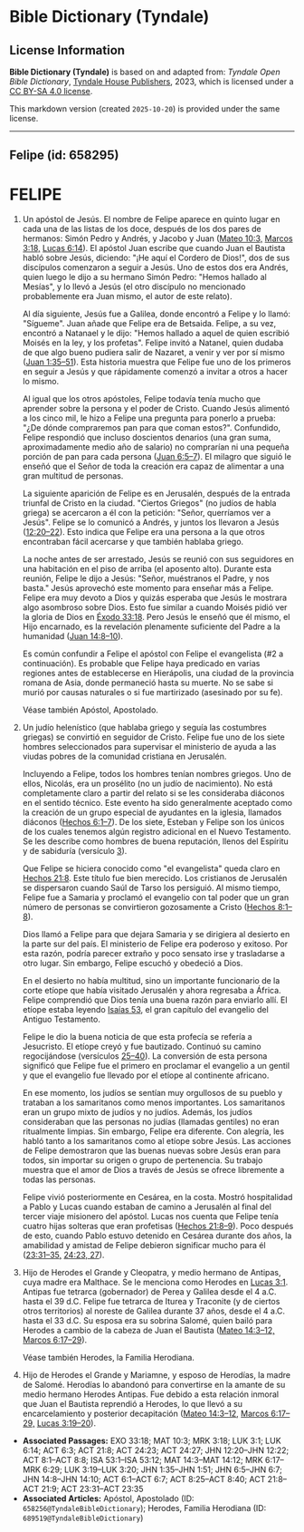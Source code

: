 # Bible Dictionary (Tyndale)

## License Information

**Bible Dictionary (Tyndale)** is based on and adapted from: _Tyndale Open Bible Dictionary_, [Tyndale House Publishers](https://tyndaleopenresources.com/), 2023, which is licensed under a [CC BY-SA 4.0 license](https://creativecommons.org/licenses/by-sa/4.0/legalcode.en).

This markdown version (created `2025-10-20`) is provided under the same license.



--------------------------------

## Felipe (id: 658295)

FELIPE
======

1. Un apóstol de Jesús. El nombre de Felipe aparece en quinto lugar en cada una de las listas de los doce, después de los dos pares de hermanos: Simón Pedro y Andrés, y Jacobo y Juan ([Mateo 10:3,](https://ref.ly/Matt10:3) [Marcos 3:18,](https://ref.ly/Mark3:18) [Lucas 6:14](https://ref.ly/Luke6:14)). El apóstol Juan escribe que cuando Juan el Bautista habló sobre Jesús, diciendo: "¡He aquí el Cordero de Dios!", dos de sus discípulos comenzaron a seguir a Jesús. Uno de estos dos era Andrés, quien luego le dijo a su hermano Simón Pedro: "Hemos hallado al Mesías", y lo llevó a Jesús (el otro discípulo no mencionado probablemente era Juan mismo, el autor de este relato).

    Al día siguiente, Jesús fue a Galilea, donde encontró a Felipe y lo llamó: "Sígueme". Juan añade que Felipe era de Betsaida. Felipe, a su vez, encontró a Natanael y le dijo: "Hemos hallado a aquel de quien escribió Moisés en la ley, y los profetas". Felipe invitó a Natanel, quien dudaba de que algo bueno pudiera salir de Nazaret, a venir y ver por sí mismo ([Juan 1:35–51](https://ref.ly/John1:35-John1:51)). Esta historia muestra que Felipe fue uno de los primeros en seguir a Jesús y que rápidamente comenzó a invitar a otros a hacer lo mismo.

    Al igual que los otros apóstoles, Felipe todavía tenía mucho que aprender sobre la persona y el poder de Cristo. Cuando Jesús alimentó a los cinco mil, le hizo a Felipe una pregunta para ponerlo a prueba: "¿De dónde compraremos pan para que coman estos?". Confundido, Felipe respondió que incluso doscientos denarios (una gran suma, aproximadamente medio año de salario) no comprarían ni una pequeña porción de pan para cada persona ([Juan 6:5–7](https://ref.ly/John6:5-John6:7)). El milagro que siguió le enseñó que el Señor de toda la creación era capaz de alimentar a una gran multitud de personas.

    La siguiente aparición de Felipe es en Jerusalén, después de la entrada triunfal de Cristo en la ciudad. "Ciertos Griegos" (no judíos de habla griega) se acercaron a él con la petición: "Señor, querríamos ver a Jesús". Felipe se lo comunicó a Andrés, y juntos los llevaron a Jesús ([12:20–22](https://ref.ly/John12:20-John12:22)). Esto indica que Felipe era una persona a la que otros encontraban fácil acercarse y que también hablaba griego.

    La noche antes de ser arrestado, Jesús se reunió con sus seguidores en una habitación en el piso de arriba (el aposento alto). Durante esta reunión, Felipe le dijo a Jesús: "Señor, muéstranos el Padre, y nos basta." Jesús aprovechó este momento para enseñar más a Felipe. Felipe era muy devoto a Dios y quizás esperaba que Jesús le mostrara algo asombroso sobre Dios. Esto fue similar a cuando Moisés pidió ver la gloria de Dios en [Éxodo 33:18](https://ref.ly/Exod33:18). Pero Jesús le enseñó que él mismo, el Hijo encarnado, es la revelación plenamente suficiente del Padre a la humanidad ([Juan 14:8–10](https://ref.ly/John14:8-John14:10)).

    Es común confundir a Felipe el apóstol con Felipe el evangelista (\#2 a continuación). Es probable que Felipe haya predicado en varias regiones antes de establecerse en Hierápolis, una ciudad de la provincia romana de Asia, donde permaneció hasta su muerte. No se sabe si murió por causas naturales o si fue martirizado (asesinado por su fe).

    Véase también Apóstol, Apostolado.

2. Un judío helenístico (que hablaba griego y seguía las costumbres griegas) se convirtió en seguidor de Cristo. Felipe fue uno de los siete hombres seleccionados para supervisar el ministerio de ayuda a las viudas pobres de la comunidad cristiana en Jerusalén.

    Incluyendo a Felipe, todos los hombres tenían nombres griegos. Uno de ellos, Nicolás, era un prosélito (no un judío de nacimiento). No está completamente claro a partir del relato si se les consideraba diáconos en el sentido técnico. Este evento ha sido generalmente aceptado como la creación de un grupo especial de ayudantes en la iglesia, llamados diáconos ([Hechos 6:1–7](https://ref.ly/Acts6:1-Acts6:7)). De los siete, Esteban y Felipe son los únicos de los cuales tenemos algún registro adicional en el Nuevo Testamento. Se les describe como hombres de buena reputación, llenos del Espíritu y de sabiduría (versículo [3](https://ref.ly/Acts6:3)).

    Que Felipe se hiciera conocido como "el evangelista" queda claro en [Hechos 21:8](https://ref.ly/Acts21:8). Este título fue bien merecido. Los cristianos de Jerusalén se dispersaron cuando Saúl de Tarso los persiguió. Al mismo tiempo, Felipe fue a Samaria y proclamó el evangelio con tal poder que un gran número de personas se convirtieron gozosamente a Cristo ([Hechos 8:1–8](https://ref.ly/Acts8:1-Acts8:8)).

    Dios llamó a Felipe para que dejara Samaria y se dirigiera al desierto en la parte sur del país. El ministerio de Felipe era poderoso y exitoso. Por esta razón, podría parecer extraño y poco sensato irse y trasladarse a otro lugar. Sin embargo, Felipe escuchó y obedeció a Dios.

    En el desierto no había multitud, sino un importante funcionario de la corte etíope que había visitado Jerusalén y ahora regresaba a África. Felipe comprendió que Dios tenía una buena razón para enviarlo allí. El etíope estaba leyendo [Isaías 53](https://ref.ly/Isa53:1-Isa53:12), el gran capítulo del evangelio del Antiguo Testamento.

    Felipe le dio la buena noticia de que esta profecía se refería a Jesucristo. El etíope creyó y fue bautizado. Continuó su camino regocijándose (versículos [25–40](https://ref.ly/Acts8:25-Acts8:40)). La conversión de esta persona significó que Felipe fue el primero en proclamar el evangelio a un gentil y que el evangelio fue llevado por el etíope al continente africano.

    En ese momento, los judíos se sentían muy orgullosos de su pueblo y trataban a los samaritanos como menos importantes. Los samaritanos eran un grupo mixto de judíos y no judíos. Además, los judíos consideraban que las personas no judías (llamadas gentiles) no eran ritualmente limpias. Sin embargo, Felipe era diferente. Con alegría, les habló tanto a los samaritanos como al etíope sobre Jesús. Las acciones de Felipe demostraron que las buenas nuevas sobre Jesús eran para todos, sin importar su origen o grupo de pertenencia. Su trabajo muestra que el amor de Dios a través de Jesús se ofrece libremente a todas las personas.

    Felipe vivió posteriormente en Cesárea, en la costa. Mostró hospitalidad a Pablo y Lucas cuando estaban de camino a Jerusalén al final del tercer viaje misionero del apóstol. Lucas nos cuenta que Felipe tenía cuatro hijas solteras que eran profetisas ([Hechos 21:8–9](https://ref.ly/Acts21:8-Acts21:9)). Poco después de esto, cuando Pablo estuvo detenido en Cesárea durante dos años, la amabilidad y amistad de Felipe debieron significar mucho para él ([23:31–35,](https://ref.ly/Acts23:31-Acts23:35) [24:23, 27](https://ref.ly/Acts24:23,Acts24:27)).

3. Hijo de Herodes el Grande y Cleopatra, y medio hermano de Antipas, cuya madre era Malthace. Se le menciona como Herodes en [Lucas 3:1](https://ref.ly/Luke3:1). Antipas fue tetrarca (gobernador) de Perea y Galilea desde el 4 a.C. hasta el 39 d.C. Felipe fue tetrarca de Iturea y Traconite (y de ciertos otros territorios) al noreste de Galilea durante 37 años, desde el 4 a.C. hasta el 33 d.C. Su esposa era su sobrina Salomé, quien bailó para Herodes a cambio de la cabeza de Juan el Bautista ([Mateo 14:3–12,](https://ref.ly/Matt14:3-Matt14:12) [Marcos 6:17–29](https://ref.ly/Mark6:17-Mark6:29)).

    Véase también Herodes, la Familia Herodiana.

4. Hijo de Herodes el Grande y Mariamne, y esposo de Herodías, la madre de Salomé. Herodías lo abandonó para convertirse en la amante de su medio hermano Herodes Antipas. Fue debido a esta relación inmoral que Juan el Bautista reprendió a Herodes, lo que llevó a su encarcelamiento y posterior decapitación ([Mateo 14:3–12,](https://ref.ly/Matt14:3-Matt14:12) [Marcos 6:17–29,](https://ref.ly/Mark6:17-Mark6:29) [Lucas 3:19–20](https://ref.ly/Luke3:19-Luke3:20)).

* **Associated Passages:** EXO 33:18; MAT 10:3; MRK 3:18; LUK 3:1; LUK 6:14; ACT 6:3; ACT 21:8; ACT 24:23; ACT 24:27; JHN 12:20–JHN 12:22; ACT 8:1–ACT 8:8; ISA 53:1–ISA 53:12; MAT 14:3–MAT 14:12; MRK 6:17–MRK 6:29; LUK 3:19–LUK 3:20; JHN 1:35–JHN 1:51; JHN 6:5–JHN 6:7; JHN 14:8–JHN 14:10; ACT 6:1–ACT 6:7; ACT 8:25–ACT 8:40; ACT 21:8–ACT 21:9; ACT 23:31–ACT 23:35
* **Associated Articles:** Apóstol, Apostolado (ID: `658256@TyndaleBibleDictionary`); Herodes, Familia Herodiana (ID: `689519@TyndaleBibleDictionary`)

